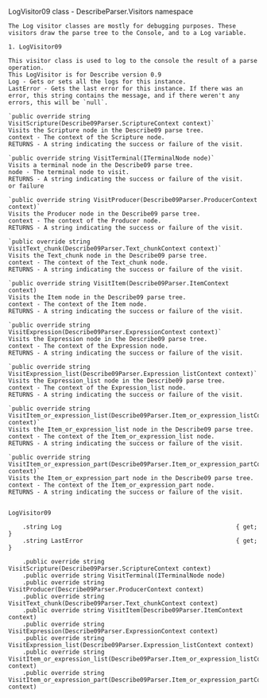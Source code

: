 LogVisitor09 class - DescribeParser.Visitors namespace

	The Log visitor classes are mostly for debugging purposes. These visitors draw the parse tree to the Console, and to a Log variable.
	
	1. LogVisitor09
	
	This visitor class is used to log to the console the result of a parse operation. 
	This LogVisitor is for Describe version 0.9
	Log - Gets or sets all the logs for this instance.
	LastError - Gets the last error for this instance. If there was an error, this string contains the message, and if there weren't any errors, this will be `null`.

	`public override string VisitScripture(Describe09Parser.ScriptureContext context)`
	Visits the Scripture node in the Describe09 parse tree.
	context - The context of the Scripture node.
	RETURNS - A string indicating the success or failure of the visit.
	
	`public override string VisitTerminal(ITerminalNode node)`
	Visits a terminal node in the Describe09 parse tree.
	node - The terminal node to visit.
	RETURNS - A string indicating the success or failure of the visit.
	or failure 
	
	`public override string VisitProducer(Describe09Parser.ProducerContext context)`
	Visits the Producer node in the Describe09 parse tree.
	context - The context of the Producer node.
	RETURNS - A string indicating the success or failure of the visit.
	
	`public override string VisitText_chunk(Describe09Parser.Text_chunkContext context)`
	Visits the Text_chunk node in the Describe09 parse tree.
	context - The context of the Text_chunk node.
	RETURNS - A string indicating the success or failure of the visit.
	
	`public override string VisitItem(Describe09Parser.ItemContext context)
	Visits the Item node in the Describe09 parse tree.
	context - The context of the Item node.
	RETURNS - A string indicating the success or failure of the visit.
	
	`public override string VisitExpression(Describe09Parser.ExpressionContext context)`
	Visits the Expression node in the Describe09 parse tree.
	context - The context of the Expression node.
	RETURNS - A string indicating the success or failure of the visit.
	
	`public override string VisitExpression_list(Describe09Parser.Expression_listContext context)`
	Visits the Expression_list node in the Describe09 parse tree.
	context - The context of the Expression_list node.
	RETURNS - A string indicating the success or failure of the visit.
	
	`public override string VisitItem_or_expression_list(Describe09Parser.Item_or_expression_listContext context)`
	Visits the Item_or_expression_list node in the Describe09 parse tree.
	context - The context of the Item_or_expression_list node.
	RETURNS - A string indicating the success or failure of the visit.
	
	`public override string VisitItem_or_expression_part(Describe09Parser.Item_or_expression_partContext context)`
	Visits the Item_or_expression_part node in the Describe09 parse tree.
	context - The context of the Item_or_expression_part node.
	RETURNS - A string indicating the success or failure of the visit.


	LogVisitor09
	
		.string Log 												{ get; }
		.string LastError											{ get; }

		.public override string VisitScripture(Describe09Parser.ScriptureContext context)
		.public override string VisitTerminal(ITerminalNode node)
		.public override string VisitProducer(Describe09Parser.ProducerContext context)
		.public override string VisitText_chunk(Describe09Parser.Text_chunkContext context)
		.public override string VisitItem(Describe09Parser.ItemContext context)
		.public override string VisitExpression(Describe09Parser.ExpressionContext context)
		.public override string VisitExpression_list(Describe09Parser.Expression_listContext context)
		.public override string VisitItem_or_expression_list(Describe09Parser.Item_or_expression_listContext context)
		.public override string VisitItem_or_expression_part(Describe09Parser.Item_or_expression_partContext context)